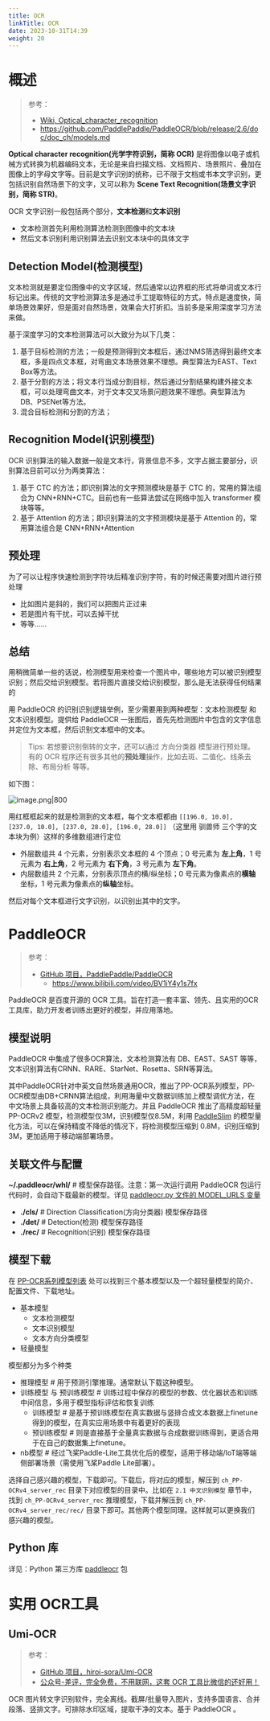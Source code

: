 ```yaml
---
title: OCR
linkTitle: OCR
date: 2023-10-31T14:39
weight: 20
---
```


# 概述

> 参考：
>
> - [Wiki, Optical_character_recognition](https://en.wikipedia.org/wiki/Optical_character_recognition)
> - https://github.com/PaddlePaddle/PaddleOCR/blob/release/2.6/doc/doc_ch/models.md

**Optical character recognition(光学字符识别，简称 OCR)** 是将图像以电子或机械方式转换为机器编码文本，无论是来自扫描文档、文档照片、场景照片、叠加在图像上的字母文字等。目前是文字识别的统称，已不限于文档或书本文字识别，更包括识别自然场景下的文字，又可以称为 **Scene Text Recognition(场景文字识别，简称 STR)**。

OCR 文字识别一般包括两个部分，**文本检测**和**文本识别**

- 文本检测首先利用检测算法检测到图像中的文本块
- 然后文本识别利用识别算法去识别文本块中的具体文字

## Detection Model(检测模型)

文本检测就是要定位图像中的文字区域，然后通常以边界框的形式将单词或文本行标记出来。传统的文字检测算法多是通过手工提取特征的方式，特点是速度快，简单场景效果好，但是面对自然场景，效果会大打折扣。当前多是采用深度学习方法来做。

基于深度学习的文本检测算法可以大致分为以下几类：

1.  基于目标检测的方法；一般是预测得到文本框后，通过NMS筛选得到最终文本框，多是四点文本框，对弯曲文本场景效果不理想。典型算法为EAST、Text Box等方法。
2.  基于分割的方法；将文本行当成分割目标，然后通过分割结果构建外接文本框，可以处理弯曲文本，对于文本交叉场景问题效果不理想。典型算法为DB、PSENet等方法。
3.  混合目标检测和分割的方法；

## Recognition Model(识别模型)

OCR 识别算法的输入数据一般是文本行，背景信息不多，文字占据主要部分，识别算法目前可以分为两类算法：

1.  基于 CTC 的方法；即识别算法的文字预测模块是基于 CTC 的，常用的算法组合为 CNN+RNN+CTC。目前也有一些算法尝试在网络中加入 transformer 模块等等。
2.  基于 Attention 的方法；即识别算法的文字预测模块是基于 Attention 的，常用算法组合是 CNN+RNN+Attention

## 预处理

为了可以让程序快速检测到字符块后精准识别字符，有的时候还需要对图片进行预处理

- 比如图片是斜的，我们可以把图片正过来
- 若是图片有干扰，可以去掉干扰
- 等等......

## 总结

用稍微简单一些的话说，检测模型用来检查一个图片中，哪些地方可以被识别模型识别；然后交给识别模型。若将图片直接交给识别模型，那么是无法获得任何结果的

用 PaddleOCR 的识别识别逻辑举例，至少需要用到两种模型：文本检测模型 和 文本识别模型。提供给 PaddleOCR 一张图后，首先先检测图片中包含的文字信息并定位为文本框，然后识别文本框中的文本。

> Tips: 若想要识别倒转的文字，还可以通过 方向分类器 模型进行预处理。有的 OCR 程序还有很多其他的**预处理**操作，比如去斑、二值化、线条去除、布局分析 等等。

如下图：

![image.png|800](https://notes-learning.oss-cn-beijing.aliyuncs.com/ocr/202310311306270.png)

用红框框起来的就是检测到的文本框，每个文本框都由 `[[196.0, 10.0], [237.0, 10.0], [237.0, 28.0], [196.0, 28.0]]` （这里用 驯兽师 三个字的文本块为例）这样的多维数组进行定位

- 外层数组共 4 个元素，分别表示文本框的 4 个顶点；0 号元素为 **左上角**，1 号元素为 **右上角**，2 号元素为 **右下角**，3 号元素为 **左下角**。
- 内层数组共 2 个元素，分别表示顶点的横/纵坐标；0 号元素为像素点的**横轴**坐标，1 号元素为像素点的**纵轴**坐标。

然后对每个文本框进行文字识别，以识别出其中的文字。

# PaddleOCR

> 参考：
> - [GitHub 项目，PaddlePaddle/PaddleOCR](https://github.com/PaddlePaddle/PaddleOCR)
>   - https://www.bilibili.com/video/BV1iY4y1s7fx

PaddleOCR 是百度开源的 OCR 工具。旨在打造一套丰富、领先、且实用的OCR工具库，助力开发者训练出更好的模型，并应用落地。

## 模型说明

PaddleOCR 中集成了很多OCR算法，文本检测算法有 DB、EAST、SAST 等等，文本识别算法有CRNN、RARE、StarNet、Rosetta、SRN等算法。

其中PaddleOCR针对中英文自然场景通用OCR，推出了PP-OCR系列模型，PP-OCR模型由DB+CRNN算法组成，利用海量中文数据训练加上模型调优方法，在中文场景上具备较高的文本检测识别能力。并且 PaddleOCR 推出了高精度超轻量 PP-OCRv2 模型，检测模型仅3M，识别模型仅8.5M，利用 [PaddleSlim](https://github.com/PaddlePaddle/PaddleSlim) 的模型量化方法，可以在保持精度不降低的情况下，将检测模型压缩到 0.8M，识别压缩到 3M，更加适用于移动端部署场景。

## 关联文件与配置

**~/.paddleocr/whl/** # 模型保存路径。注意：第一次运行调用 PaddleOCR 包运行代码时，会自动下载最新的模型。详见 [paddleocr.py 文件的 MODEL_URLS 变量](https://github.com/PaddlePaddle/PaddleOCR/blob/release/2.6/paddleocr.py#L58)

- **./cls/** # Direction Classification(方向分类器) 模型保存路径
- **./det/** # Detection(检测) 模型保存路径
- **./rec/** # Recognition(识别) 模型保存路径

## 模型下载

在 [PP-OCR系列模型列表](https://github.com/PaddlePaddle/PaddleOCR/blob/release/2.7/doc/doc_ch/models_list.md) 处可以找到三个基本模型以及一个超轻量模型的简介、配置文件、下载地址。

- 基本模型
  - 文本检测模型
  - 文本识别模型
  - 文本方向分类模型
- 轻量模型

模型都分为多个种类

- 推理模型 # 用于预测引擎推理。通常默认下载这种模型。
- 训练模型 与 预训练模型 # 训练过程中保存的模型的参数、优化器状态和训练中间信息，多用于模型指标评估和恢复训练
  - 训练模型 # 是基于预训练模型在真实数据与竖排合成文本数据上finetune得到的模型，在真实应用场景中有着更好的表现
  - 预训练模型 # 则是直接基于全量真实数据与合成数据训练得到，更适合用于在自己的数据集上finetune。
- nb模型 # 经过飞桨Paddle-Lite工具优化后的模型，适用于移动端/IoT端等端侧部署场景（需使用飞桨Paddle Lite部署）。

选择自己感兴趣的模型，下载即可。下载后，将对应的模型，解压到 `ch_PP-OCRv4_server_rec` 目录下对应模型的目录中。比如在 `2.1 中文识别模型` 章节中，找到 `ch_PP-OCRv4_server_rec` 推理模型，下载并解压到 `ch_PP-OCRv4_server_rec/rec/` 目录下即可。其他两个模型同理。这样就可以更换我们感兴趣的模型。

## Python 库

详见：Python 第三方库 [paddleocr](/docs/2.编程/高级编程语言/Python/Python%20第三方库/图像处理/paddleocr.md) 包

# 实用 OCR工具
## Umi-OCR

> 参考：
>
> - [GitHub 项目，hiroi-sora/Umi-OCR](https://github.com/hiroi-sora/Umi-OCR)
> - [公众号-差评，完全免费，不用联网，这套 OCR 工具比微信的还好用！](https://mp.weixin.qq.com/s/lkoBOAYCdIY8F2Y6FCR-7w)

OCR 图片转文字识别软件，完全离线。截屏/批量导入图片，支持多国语言、合并段落、竖排文字。可排除水印区域，提取干净的文本。基于 PaddleOCR 。
